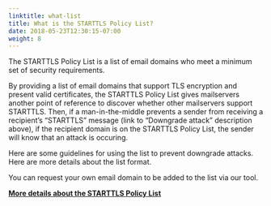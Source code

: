 ```yaml
---
linktitle: what-list
title: What is the STARTTLS Policy List?
date: 2018-05-23T12:30:15-07:00
weight: 8
---
```


The STARTTLS Policy List is a list of email domains who meet a minimum set of security requirements.

By providing a list of email domains that support TLS encryption and present valid certificates, the STARTTLS Policy List gives mailservers another point of reference to discover whether other mailservers support STARTTLS. Then, if a man-in-the-middle prevents a sender from receiving a recipient’s “STARTTLS” message (link to “Downgrade attack” description above), if the recipient domain is on the STARTTLS Policy List, the sender will know that an attack is occuring.

Here are some guidelines for using the list to prevent downgrade attacks. Here are more details about the list format.

You can request your own email domain to be added to the list via our tool.

[**More details about the STARTTLS Policy List**](/starttls-policy)
